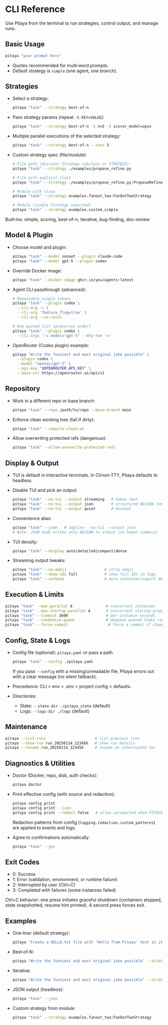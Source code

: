 # CLI Reference

Use Pitaya from the terminal to run strategies, control output, and manage runs.

## Basic Usage

```bash
pitaya "your prompt here"
```

- Quotes recommended for multi‑word prompts.
- Default strategy is `simple` (one agent, one branch).

## Strategies

- Select a strategy:

  ```bash
  pitaya "task" --strategy best-of-n
  ```

- Pass strategy params (repeat `-S KEY=VALUE`):

  ```bash
  pitaya "task" --strategy best-of-n -S n=5 -S scorer_model=opus
  ```

- Multiple parallel executions of the selected strategy:

  ```bash
  pitaya "task" --strategy best-of-n --runs 3
  ```

- Custom strategy spec (file/module):

  ```bash
  # File path (discover Strategy subclass or STRATEGY)
  pitaya "task" --strategy ./examples/propose_refine.py

  # File with explicit class
  pitaya "task" --strategy ./examples/propose_refine.py:ProposeRefineStrategy

  # Module with class
  pitaya "task" --strategy examples.fanout_two:FanOutTwoStrategy

  # Module (single Strategy exported)
  pitaya "task" --strategy examples.custom_simple
  ```

Built‑ins: simple, scoring, best-of-n, iterative, bug-finding, doc-review

## Model & Plugin

- Choose model and plugin:

  ```bash
  pitaya "task" --model sonnet --plugin claude-code
  pitaya "task" --model gpt-5 --plugin codex
  ```

- Override Docker image:

  ```bash
  pitaya "task" --docker-image ghcr.io/you/agents:latest
  ```

- Agent CLI passthrough (advanced):

  ```bash
  # Repeatable single tokens
  pitaya "task" --plugin codex \
    --cli-arg -c \
    --cli-arg 'feature_flag=true' \
    --cli-arg --no-color

  # One quoted list (preserves order)
  pitaya "task" --plugin codex \
    --cli-args '-c model="gpt-5" --dry-run -v'
  ```

- OpenRouter (Codex plugin) example:

  ```bash
  pitaya "Write the funniest and most original joke possible" \
    --plugin codex \
    --model "openai/gpt-5" \
    --api-key "$OPENROUTER_API_KEY" \
    --base-url https://openrouter.ai/api/v1
  ```

## Repository

- Work in a different repo or base branch:

  ```bash
  pitaya "task" --repo /path/to/repo --base-branch main
  ```

- Enforce clean working tree (fail if dirty):

  ```bash
  pitaya "task" --require-clean-wt
  ```

- Allow overwriting protected refs (dangerous):

  ```bash
  pitaya "task" --allow-overwrite-protected-refs
  ```

## Display & Output

- TUI is default in interactive terminals. In CI/non‑TTY, Pitaya defaults to headless.

- Disable TUI and pick an output:

  ```bash
  pitaya "task" --no-tui --output streaming   # human text
  pitaya "task" --no-tui --output json        # structured NDJSON (one JSON per line)
  pitaya "task" --no-tui --output quiet       # minimal
  ```

- Convenience alias:

  ```bash
  pitaya "task" --json   # implies --no-tui --output json
  # Note: JSON mode writes only NDJSON to stdout (no human summary)
  ```

- TUI density:

  ```bash
  pitaya "task" --display auto|detailed|compact|dense
  ```

- Streaming output tweaks:

  ```bash
  pitaya "task" --no-emoji                 # strip emoji
  pitaya "task" --show-ids full            # show full IDs in logs
  pitaya "task" --verbose                  # more container/import detail
  ```

## Execution & Limits

```bash
pitaya "task" --max-parallel 6               # concurrent instances
pitaya "task" --max-startup-parallel 4       # concurrent startup preps
pitaya "task" --timeout 3600                 # per-instance seconds
pitaya "task" --randomize-queue              # dequeue queued tasks randomly
pitaya "task" --force-commit                  # force a commit if changes exist
```

## Config, State & Logs

- Config file (optional): `pitaya.yaml` or pass a path.

  ```bash
  pitaya "task" --config ./pitaya.yaml
  ```
  If you pass `--config` with a missing/unreadable file, Pitaya errors out with a clear message (no silent fallback).

- Precedence: CLI > env > .env > project config > defaults.
- Directories:
  - State: `--state-dir ./pitaya_state` (default)
  - Logs: `--logs-dir ./logs` (default)

## Maintenance

```bash
pitaya --list-runs                      # list previous runs
pitaya --show-run run_20250114_123456   # show run details
pitaya --resume run_20250114_123456     # resume an interrupted run
```

## Diagnostics & Utilities

- Doctor (Docker, repo, disk, auth checks):

  ```bash
  pitaya doctor
  ```

- Print effective config (with source and redaction):

  ```bash
  pitaya config print
  pitaya config print --json
  pitaya config print --redact false   # allow unredacted when PITAYA_ALLOW_UNREDACTED=1
  ```

  Redaction patterns from config (`logging.redaction.custom_patterns`) are applied to events and logs.

- Agree to confirmations automatically:

  ```bash
  pitaya "task" --yes
  ```

## Exit Codes

- 0: Success
- 1: Error (validation, environment, or runtime failure)
- 2: Interrupted by user (Ctrl+C)
- 3: Completed with failures (some instances failed)

Ctrl+C behavior: one press initiates graceful shutdown (containers stopped, state snapshotted, resume hint printed). A second press forces exit.

## Examples

- One‑liner (default strategy):

  ```bash
  pitaya "Create a HELLO.txt file with 'Hello from Pitaya' text in it and commit it"
  ```

- Best‑of‑N:

  ```bash
  pitaya "Write the funniest and most original joke possible" --strategy best-of-n -S n=5
  ```

- Iterative:

  ```bash
  pitaya "Write the funniest and most original joke possible" --strategy iterative -S iterations=3
  ```

- JSON output (headless):

  ```bash
  pitaya "task" --json
  ```

- Custom strategy from module:

  ```bash
  pitaya "task" --strategy examples.fanout_two:FanOutTwoStrategy
  ```
